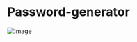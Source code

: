 # Password-generator

![image](https://github.com/IlyaNorean/password-generator/assets/130694758/ba10da7d-efca-47c5-8022-e492b0f5d7be)

